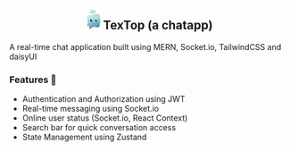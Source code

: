 <h2 style="text-align:center"> <img src="https://github.com/HimanshuY007/chat-app/blob/main/frontend/public/logo.svg" width="24"/><span> TexTop</span> (a chatapp) </h2>

A real-time chat application built using MERN, Socket.io, TailwindCSS and daisyUI

### Features 🚀
- Authentication and Authorization using JWT
- Real-time messaging using Socket.io
- Online user status (Socket.io, React Context)
- Search bar for quick conversation access
- State Management using Zustand
